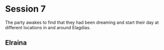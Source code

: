 # Session 7 #

The party awakes to find that they had been dreaming and start their day at different locations in and around Elagdias.

## Elraina ##



